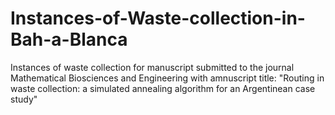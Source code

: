 # Instances-of-Waste-collection-in-Bah-a-Blanca
Instances of waste collection for manuscript submitted to the journal Mathematical Biosciences and Engineering with amnuscript title: "Routing in waste collection: a simulated annealing algorithm for an Argentinean case study"
